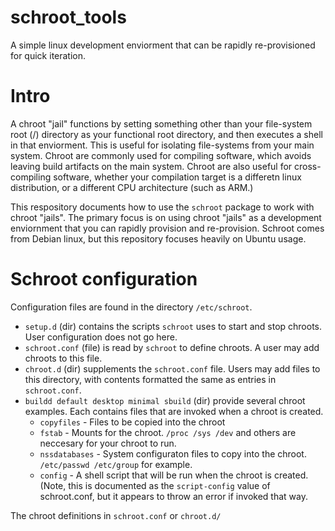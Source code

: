 # schroot_tools
A simple linux development enviorment that can be rapidly re-provisioned for quick iteration.

# Intro
A chroot "jail" functions by setting something other than your file-system root (/) directory as your functional root directory, and then executes a shell in that enviorment. This is useful for isolating file-systems from your main system. Chroot are commonly used for compiling software, which avoids leaving build artifacts on the main system. Chroot are also useful for cross-compiling software, whether your compilation target is a differetn linux distribution, or a different CPU architecture (such as ARM.)

This respository documents how to use the `schroot` package to work with chroot "jails". The primary focus is on using chroot "jails" as a development enviornment that you can rapidly provision and re-provision. Schroot comes from Debian linux, but this repository focuses heavily on Ubuntu usage.

# Schroot configuration
Configuration files are found in the directory `/etc/schroot`.
* `setup.d` (dir) contains the scripts `schroot` uses to start and stop chroots. User configuration does not go here.
* `schroot.conf` (file) is read by `schroot` to define chroots. A user may add chroots to this file.
* `chroot.d` (dir) supplements the `schroot.conf` file. Users may add files to this directory, with contents formatted the same as entries in  `schroot.conf`.
* `buildd default desktop minimal sbuild` (dir) provide several chroot examples. Each contains files that are invoked when a chroot is created.
  * `copyfiles` - Files to be copied into the chroot
  * `fstab` - Mounts for the chroot. `/proc /sys /dev` and others are neccesary for your chroot to run.
  * `nssdatabases` - System configuraton files to copy into the chroot. `/etc/passwd /etc/group` for example.
  * `config` - A shell script that will be run when the chroot is created. (Note, this is documented as the `script-config` value of schroot.conf, but it appears to throw an error if invoked that way.       

The chroot definitions in `schroot.conf` or `chroot.d/`
